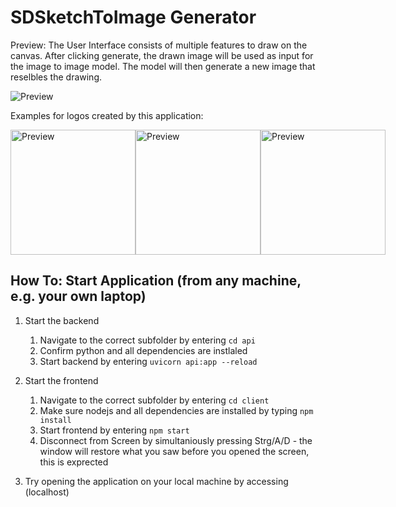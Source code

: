 # SDSketchToImage Generator

Preview: 
The User Interface consists of multiple features to draw on the canvas. After clicking generate, the drawn image will be used as input for the image to image model.
The model will then generate a new image that reselbles the drawing.

![Preview](https://github.com/BluJy/SDSketch2Image/blob/main/Examples/Readme/Screenshot.png)

Examples for logos created by this application:


<div style="display: flex; justify-content: space-around;">
  <img src="https://github.com/BluJy/SDSketch2Image/blob/main/Examples/Generated_Images/generated-image(32).png" alt="Preview" width="200"/>
  <img src="https://github.com/BluJy/SDSketch2Image/blob/main/Examples/Generated_Images/generated-image(33).png" alt="Preview" width="200"/>
  <img src="https://github.com/BluJy/SDSketch2Image/blob/main/Examples/Generated_Images/generated-image(35).png" alt="Preview" width="200"/>
</div>

## How To: Start Application (from any machine, e.g. your own laptop)
1. Start the backend
    1. Navigate to the correct subfolder by entering `cd api`
    2. Confirm python and all dependencies are instlaled
    3. Start backend by entering `uvicorn api:app --reload`

2. Start the frontend
    1. Navigate to the correct subfolder by entering `cd client`
    2. Make sure nodejs and all dependencies are installed by typing `npm install`
    3. Start frontend by entering `npm start`
    4. Disconnect from Screen by simultaniously pressing Strg/A/D - the window will restore what you saw before you opened the screen, this is exprected

3. Try opening the application on your local machine by accessing (localhost)
